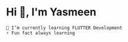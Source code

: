 #                                                                             Hi 👋, I'm Yasmeen
```
🌱 I’m currently learning FLUTTER Development
⚡ Fun fact always learning
```
